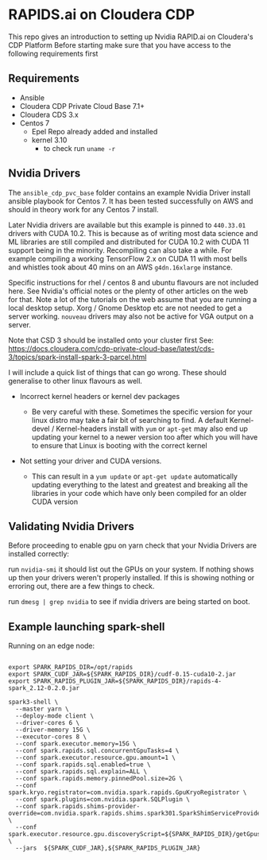# RAPIDS.ai on Cloudera CDP

This repo gives an introduction to setting up Nvidia RAPID.ai on Cloudera's CDP Platform
Before starting make sure that you have access to the following requirements first

## Requirements

- Ansible
- Cloudera CDP Private Cloud Base 7.1+
- Cloudera CDS 3.x
- Centos 7
  - Epel Repo already added and installed
  - kernel 3.10
    - to check run `uname -r`

## Nvidia Drivers

The `ansible_cdp_pvc_base` folder contains an example Nvidia Driver install ansible playbook for Centos 7.
It has been tested successfully on AWS and should in theory work for any Centos 7 install.

Later Nvidia drivers are available but this example is pinned to `440.33.01` drivers with CUDA 10.2. This is because as of writing most data science and ML libraries are still compiled and distributed for CUDA 10.2 with CUDA 11 support being in the minority. Recompiling can also take a while. For example compiling a working TensorFlow 2.x on CUDA 11 with most bells and whistles took about 40 mins on an AWS `g4dn.16xlarge` instance.

Specific instructions for rhel / centos 8 and ubuntu flavours are not included here. See Nvidia's official notes or the plenty of other articles on the web for that. Note a lot of the tutorials on the web assume that you are running a local desktop setup. Xorg / Gnome Desktop etc are not needed to get a server working. `nouveau` drivers may also not be active for VGA output on a server.

Note that CSD 3 should be installed onto your cluster first
See: https://docs.cloudera.com/cdp-private-cloud-base/latest/cds-3/topics/spark-install-spark-3-parcel.html

I will include a quick list of things that can go wrong. These should generalise to other linux flavours as well.

* Incorrect kernel headers or kernel dev packages
  - Be very careful with these. Sometimes the specific version for your linux distro may take a fair bit of searching to find. A default Kernel-devel / Kernel-headers install with `yum` or `apt-get` may also end up updating your kernel to a newer version too after which you will have to ensure that Linux is booting with the correct kernel

* Not setting your driver and CUDA versions.
  - This can result in a `yum update` or `apt-get update` automatically updating everything to the latest and greatest and breaking all the libraries in your code which have only been compiled for an older CUDA version

## Validating Nvidia Drivers

Before proceeding to enable gpu on yarn check that your Nvidia Drivers are installed correctly:

run `nvidia-smi` it should list out the GPUs on your system. If nothing shows up then your drivers weren't properly installed. If this is showing nothing or erroring out, there are a few things to check.

run `dmesg | grep nvidia` to see if nvidia drivers are being started on boot. 


## Example launching spark-shell

Running on an edge node:

```{bash}

export SPARK_RAPIDS_DIR=/opt/rapids
export SPARK_CUDF_JAR=${SPARK_RAPIDS_DIR}/cudf-0.15-cuda10-2.jar
export SPARK_RAPIDS_PLUGIN_JAR=${SPARK_RAPIDS_DIR}/rapids-4-spark_2.12-0.2.0.jar

spark3-shell \
  --master yarn \
  --deploy-mode client \
  --driver-cores 6 \
  --driver-memory 15G \
  --executor-cores 8 \
  --conf spark.executor.memory=15G \
  --conf spark.rapids.sql.concurrentGpuTasks=4 \
  --conf spark.executor.resource.gpu.amount=1 \
  --conf spark.rapids.sql.enabled=true \
  --conf spark.rapids.sql.explain=ALL \
  --conf spark.rapids.memory.pinnedPool.size=2G \
  --conf spark.kryo.registrator=com.nvidia.spark.rapids.GpuKryoRegistrator \
  --conf spark.plugins=com.nvidia.spark.SQLPlugin \
  --conf spark.rapids.shims-provider-override=com.nvidia.spark.rapids.shims.spark301.SparkShimServiceProvider \
  --conf spark.executor.resource.gpu.discoveryScript=${SPARK_RAPIDS_DIR}/getGpusResources.sh \
  --jars  ${SPARK_CUDF_JAR},${SPARK_RAPIDS_PLUGIN_JAR}

```

